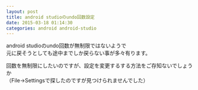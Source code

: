 ```yaml
---
layout: post
title: android studioのundo回数設定
date: 2015-03-18 01:14:30
categories: android android-studio
---
```

<p>android studioのundo回数が無制限ではないようで<br>
元に戻そうとしても途中までしか戻らない事が多々有ります。</p>

<p>回数を無制限にしたいのですが、設定を変更するする方法をご存知ないでしょうか<br>
（File→Settingsで探したのですが見つけられませんでした）</p>
